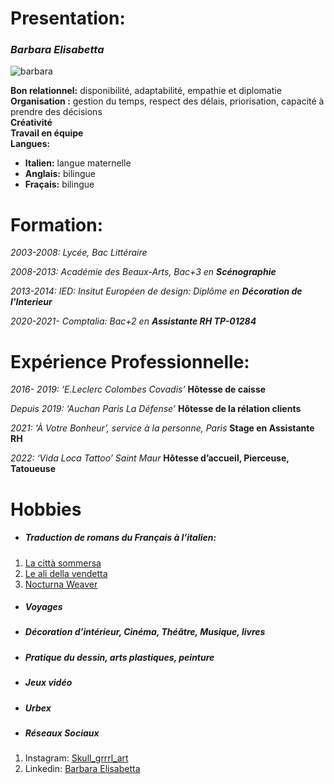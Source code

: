 # Presentation:

### _Barbara Elisabetta_

![barbara](https://github.com/user-attachments/assets/c88cf438-94ed-465d-81e1-c148e575a0cd)

**Bon relationnel:** disponibilité, adaptabilité, empathie et diplomatie         
**Organisation :** gestion du temps, respect des délais, priorisation, capacité à prendre des décisions           
**Créativité**  
**Travail en équipe**        
**Langues:**  
* **Italien:** langue maternelle
* **Anglais:** bilingue
* **Fraçais:** bilingue

# Formation:
_2003-2008: Lycée, Bac Littéraire_ 


_2008-2013: Académie des Beaux-Arts, Bac+3 en **Scénographie**_


_2013-2014: IED: Insitut Européen de design: Diplôme en **Décoration de l'Interieur**_


_2020-2021- Comptalia: Bac+2 en **Assistante RH TP-01284**_

# Expérience Professionnelle:
_2016- 2019: ‘E.Leclerc Colombes Covadis’_ **Hôtesse de caisse**


_Depuis 2019: ‘Auchan Paris La Défense’_ **Hôtesse de la rélation clients**


_2021: ‘À Votre Bonheur’, service à la personne, Paris_ **Stage en Assistante RH**


_2022: ‘Vida Loca Tattoo’ Saint Maur_ **Hôtesse d’accueil, Pierceuse, Tatoueuse**

# Hobbies
 *  ##### Traduction de romans du Français à l’italien:
1. [La città sommersa](https://amzn.eu/d/gbNZzX5)
2. [Le ali della vendetta](https://amzn.eu/d/im7THEi)
3. [Nocturna Weaver](https://amzn.eu/d/40FW9ls)

        
* ##### Voyages

* ##### Décoration d’intérieur, Cinéma, Théâtre, Musique, livres

* ##### Pratique du dessin, arts plastiques, peinture
* ##### Jeux vidéo
* ##### Urbex
* ##### Réseaux Sociaux
1. Instagram: [Skull_grrrl_art](https://www.instagram.com/skull_grrrl_art/)
2. Linkedin: [Barbara Elisabetta](https://www.linkedin.com/in/barbara-elisabetta-38605b210/)





